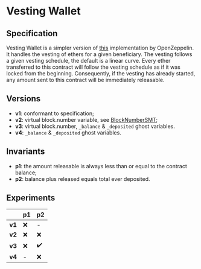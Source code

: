 # Vesting Wallet

## Specification
Vesting Wallet is a simpler version of
[this](https://github.com/OpenZeppelin/openzeppelin-contracts/blob/master/contracts/finance/VestingWallet.sol)
implementation by OpenZeppelin. It handles the vesting of ethers for a given
beneficiary. The vesting follows a given vesting schedule, the default is a
linear curve. Every ether transferred to this contract will follow the vesting
schedule as if it was locked from the beginning. Consequently, if the vesting
has already started, any amount sent to this contract will be immediately
releasable.

## Versions
- **v1**: conformant to specification;
- **v2**: virtual block.number variable, see
  [BlockNumberSMT](../../smtCheckerNotes/block_number/);
- **v3**: virtual block.number, `_balance` & `_deposited` ghost variables.
- **v4**: `_balance` & `_deposited` ghost variables.

## Invariants
- **p1**: the amount releasable is always less than or equal to the contract
  balance;
- **p2**: balance plus released equals total ever deposited.

## Experiments

|      | p1                 | p2                    |
| ---- | ------------------ | --------------------- |
|**v1**| :x:                | -                     |
|**v2**| :x:                | :x:                   |
|**v3**| :x:                | :heavy_check_mark:    |
|**v4**| -                  | :x:                   |
